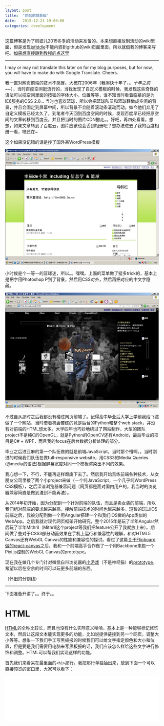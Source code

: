```yaml
---
layout: post
title:  "网站前端基础"
date:   2015-12-21 19:00:00
categories: development
---
```


这篇博客是为了码妞儿2015冬季的活动来准备的。本来想直接放到活动的wiki里面，但是发现[jsfiddle](http://jsfiddle.net)不能内嵌到github的wiki页面里面。所以就借我的博客来写吧。[如果想直接跳到教程的点这里](#main)

***

I may or may not translate this later on for my blog purposes, but for now, you will have to make do with Google Translate. Cheers.

我一直对网页前端的技术不感冒。大概在2006年（我擦快十年了。。_十年之前~~_），当时百度空间挺流行的，当我发现了自定义模板的时候，我发现这些奇怪的语法可以把空间里面的按钮的字体大小，位置等等，谁不知当时看着临摹的是为IE6服务的CSS 2.0... 当时也喜欢篮球，所以会把篮球队员和篮球鞋做成空间的背景，并且会固定到屏幕中间，所以背景不会随着滚动条滚动而动。如今他们弃用了自定义模板已经太久了，到笔者今天回到百度空间的时候，发现百度早已经把原空间的文章转移到百度云，并且把当时的图片CDN撤走。。好吧，再四处看看，想想，如果文章转到了百度云，图片应该也会丢到相册吧？想办法进去了我的百度相册一看，嘿还在~

这个如果没记错的话是抄了国外某WordPress模板

![](/img/old_blog_css_1.jpg)

小时候是个一等一的篮球迷，所以。。嘿嘿。上面的菜单做了挺多trick的，基本上是把字用Photoshop P到了背景，然后用CSS对齐，然后再把对应的中文字隐藏。

![](/img/old_blog_css.jpg)

不过自从那时之后我都没有碰过网页前端了。记得高中毕业后大学上学前我给飞渡做了一个网站，当时借着机会苦练的竟是后台的Python和整个web stack，并没有对前端的HTML想太多。大学四年也巧妙地绕过了网站制作，大型的团队project不是纯C的OpenGL，就是Python的OpenCV还有Android，最后毕业的项目是C# + WPF，而且我的focus在后台数据分析处理的部分。

毕业之后进亚麻的第一个队伍做的就是前端JavaScript。当时那个懵啊。。当时刚进的时候我们队伍在做full-responsive website，用CSS3的Media Queries (\@media的语法)根据屏幕宽度对同一个模板渲染出不同的效果。

我心想一下，不行，不能再这样颓废下去了。然后我开始苦练前端各种技术，从女朋友公司里接了两个小project来做（一个纯JavaScript，一个几乎纯WordPress CSS模板），之后深谙浏览器兼容问题（网页都是面对国内用户的，我当时的浏览器兼容简直是做到渣到不能再渣）。

从2014年初开始，因为分配到一个针对前端的队伍，而且是卖女装的前端，所以我们组对前端的要求越来越高，接触前端技术的时间也越来越多。短暂的玩过iOS前端之后，我被分配到做一个用Angular搭建一个和我们iOS做的App类似的WebApp。之后我就对现代网页框架开始研究，整个2015年是玩了半年Angular然后玩了半年Mithril（Mithril这个project等我们把feature公开了我就放上来）。期间做了些对于CSS3部分动画效果在手机上运行和兼容性的理解，和对HTML5 Canvas还有WebGL Canvas的性能和兼容性的探讨。看过了这篇[关于Flipboard做的react-canvas](http://engineering.flipboard.com/2015/02/mobile-web/)之后，我和一个前端高手合作做了一个用Backbone来跑一个Pixi.js控制的WebGL Canvas的prototype。

现在我在做几个专门针对微信自带浏览器的[小游戏](http://www.divby0.io/SongQuiz/v0/?/cn)（不是神经猫）的[prototype](http://www.divby0.io/ThePullUpGame/)，希望以后在空余的时间可以玩更多前端的东西。

（怀旧的分割线）
***

<a name="main"></a>

下面准备开讲了。。终于。。

# HTML

[HTML](http://www.w3school.com.cn/html/html_intro.asp)的全称比较长，而且也没有什么实际意义哈哈。基本上是一种能够标记修饰文本，然后让这段文本能实现更多的功能，比如说提供链接到另一个网页，调整大小等等。想象一下我们手工写黑板报的时候我们可以给文字指定颜色和大小和位置，但是要是我们需要用电脑来写黑板报的话，我们应该怎么样给这些文字进行修饰和调整。HTML可以帮我们实现这样的功能。

首先我们来看呆在最里面的`<h1>`那行。我把那行单独抽出来，放到下面一个可以直接预览的窗口里，大家可以看下：

<iframe width="100%" height="150" src="//jsfiddle.net/lhr0909/8uxrskz7/embedded/html,result" frameborder="0"></iframe>
